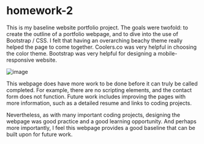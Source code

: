 # homework-2
This is my baseline website portfolio project. The goals were twofold: to create the outline of a portfolio webpage, and to dive into the use of Bootstrap / CSS. I felt that having an overarching beachy theme really helped the page to come together. Coolers.co was very helpful in choosing the color theme. Bootstrap was very helpful for designing a mobile-responsive website.

![image](https://user-images.githubusercontent.com/64618290/88245559-758d5980-cc4c-11ea-9ebe-e33b18e5a71f.png)

This webpage does have more work to be done before it can truly be called completed. For example, there are no scripting elements, and the contact form does not function. Future work includes improving the pages with more information, such as a detailed resume and links to coding projects. 

Nevertheless, as with many important coding projects, designing the webpage was good practice and a good learning opportunity. And perhaps more importantly, I feel this webpage provides a good baseline that can be built upon for future work.